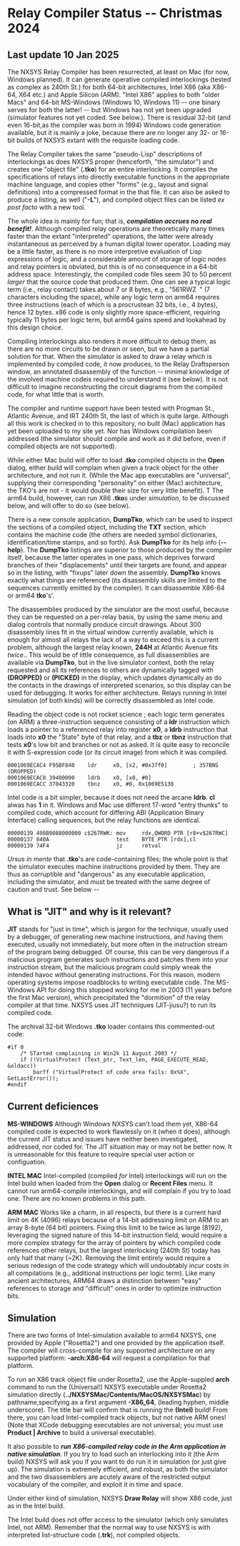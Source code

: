 # Relay Compiler Status -- Christmas 2024

## Last update 10 Jan 2025

The NXSYS Relay Compiler has been resurrected, at least on Mac (for now, Windows planned). It can generate operative compiled interlockings (tested as complex as 240th St.) for both 64-bit architectures, Intel X86 (aka X86-64, X64 etc.) and Apple Silicon (ARM).  "Intel X86" applies to both "older Macs" and 64-bit MS-Windows (Windows 10, Windows 11) -- one binary serves for both the latter! -- but Windows has not yet been upgraded (simulator features not yet coded. See below.).  There is residual 32-bit (and even 16-bit,as the compiler was born in 1994) Windows code generation available, but it is mainly a joke, because there are no longer any 32- or 16-bit builds of NXSYS extant with the requisite loading code. 

The Relay Compiler takes the same "pseudo-Lisp" descriptions of interlockings as does NXSYS proper (henceforth, "the simulator") and creates one "object file" (**.tko**) for an entire interlocking.  It compiles the specifications of relays into directly executable functions in the appropriate machine language, and copies other "forms" (e.g., layout and signal definitions) into a compressed format in the that file.  It can also be asked to produce a listing, as well ("**-L**"), and compiled object files can be listed *ex post facto* with a new tool.

The whole idea is mainly for fun; that is, ***compilation accrues no real benefit!***.  Although compiled relay operations are theoretically many times faster than the extant "interpreted" operations, the latter were already instantaneous as perceived by a human digital tower operator.  Loading may be a little faster, as there is no more interpretive evaluation of Lisp expressions of logic, and a considerable amount of storage of logic nodes and relay pointers is obviated, but this is of no consequence in a 64-bit address space.  Interestingly, the compiled code files seem 30 to 50 percent *larger* that the source code that produced them. One can see a typical logic term (i.e., relay contact) takes about 7 or 8 bytes, e.g., "561RWZ<code>&nbsp;</code>" (7 characters including the space), while any logic term on arm64 requires three instructions (each of which is a procrustean 32 bits, i.e., 4 bytes), hence 12 bytes.  x86 code is only slightly more space-efficient, requiring typically 11 bytes per logic term, but arm64 gains speed and lookahead by this design choice.

Compiling interlockings also renders it more difficult to debug them, as there are no more circuits to be drawn or seen, but we have a partial solution for that.  When the simulator is asked to draw a relay which is implemented by compiled code, it now produces, to the Relay Draftsperson window, an annotated disassembly of the function -- minimal knowledge of the involved machine codeis required to understand it (see below). It is not difficult to imagine reconstructing the circuit diagrams from the compiled code, for what little that is worth.

The compiler and runtime support have been tested with Progman St., Atlantic Avenue, and IRT 240th St, the last of which is quite large.  Although all this work is checked in to this repository, no built (Mac) application has yet been uploaded to my site yet. Nor has Windows compilation been addressed (the simulator should compile and work as it did before, even if compiled objects are not supported).

While either Mac build will offer to load **.tko** compiled objects in the **Open** dialog, either build will complain when given a track object for the other architecture, and not run it.  (While the Mac app executables are "universal", supplying their corresponding "personality" on either (Mac) architecture, the TKO's are not - it would double their size for very little benefit).  T The arm64 build, however, can run X86 **.tko**s under *simulation*, to be discussed below, and will offer to do so (see below).

There is a new console application, **DumpTko**, which can be used to inspect the sections of a compiled object, including the **TXT** section, which contains the machine code (the others are needed symbol dictionaries, identification/time stamps, and so forth).  Ask **DumpTko** for its help info (**--help**). The **DumpTko** listings are superior to those produced by the compiler itself, because the latter operates in one pass, which deprives forward branches of their "displacements" until their targets are found, and appear so in the listing, with "fixups" later down the assembly.  **DumpTko** knows exactly what things are referenced (its disassembly skills are limited to the sequences currently emitted by the compiler). It can disassemble X86-64 or arm64 **tko**'s'.

The disassemblies produced by the simulator are the most useful, because they can be requested on a per-relay basis, by using the same menu and dialog controls that normally produce circuit drawings.  About 300 disassembly lines fit in the virtual window currently available, which is enough for almost all relays the lack of a way to exceed this is a current problem, although the largest relay known, **244H** at Atlantic Avenue fits *twice*..  This would be of little consequence, as full disassemblies are available via **DumpTko**, but in the live simulator context, both the relay requested and all its references to others are dynamically tagged with **(DROPPED)** or **(PICKED)** in the display, which updates dynamically as do the contacts in the drawings of interpreted scenarios, so this display can be used for debugging. It works for either architecture.  Relays running in Intel simulation (of both kinds) will be correctly disassembled as Intel code.

Reading the object code is not rocket science ; each logic term generates (on ARM) a three-instruction sequence consisting of a **ldr** instruction which loads a pointer to a referenced relay into register **x0**, a **ldrb** instruction that loads into **x0** the "State" byte of that relay, and a **tbz** or **tbnz** instruction that tests **x0**'s low bit and branches or not as asked. It is quite easy to reconcile it with S-expression code (or its circuit image) from which it was compiled.

    0001069ECAC4 F95BF840    ldr     x0, [x2, #0x37f0]        ; 357BNS  (DROPPED)
    0001069ECAC8 39400000    ldrb    x0, [x0, #0]
    0001069ECACC 37043320    tbnz    x0, #0, 0x1069E5130

Intel code is a bit simpler, because it does not need the arcane **ldrb**. **cl** alwas has **1** in it.  Windows and Mac use different 17-word "entry thunks" to compiled code, which account for differing ABI (Application Binary Interface) calling sequences, but the relay functions are identical.

    00000139 498B9088000000 c$267RWK: mov     rdx,QWORD PTR [r8+v$267RWC]
    00000137 840A                     test    BYTE PTR [rdx],cl
    00000139 74F4                     jz      retval

*Ursus in mente* that **.tko**'s are code-containing files; the whole point is that the simulator executes machine instructions provided by them.  They are thus as corruptible and "dangerous" as any executable application, including the simulator, and must be treated with the same degree of caution and trust. See below --

## What is "JIT" and why is it relevant?

**JIT** stands for "just in time", which is jargon for the technique, usually used by a debugger, of generating new machine instructions, and having them executed, usually not immediately, but more often in the instruction stream of the program being debugged.  Of course, this can be very dangerous if a malicious program generates such instructions and patches them into your instruction stream, but the malicious program could simply wreak the intended havoc without generating instructions.  For this reason, modern operating systems impose roadblocks to writing executable code.  The MS-Windows API for doing this stopped working for me in 2003 (11 years before the first Mac version), which precipitated the "dormition" of the relay compiler at that time. NXSYS uses JIT techniques (JIT-jiusu?) to run its compiled code.

The archival 32-bit Windows **.tko** loader contains this commented-out code:

	#if 0
 		/* STarted complaining in Win2k 11 August 2003 */
		if (!VirtualProtect (Text_ptr, Text_len, PAGE_EXECUTE_READ, &oldacc))
		    barff ("VirtualProtect of code area fails: 0x%X", GetLastError());
	#endif

## Current deficiences

**MS-WINDOWS** Although Windows NXSYS can't load them yet, X86-64 compiled code is expected to work flawlessly on it (when it does), although the current JIT status and issues have neither been investigated, addressed, nor coded for. The JIT situation may or may not be better now.  It is unreasonable for this feature to require special user action or configuation.

**INTEL MAC** Intel-compiled (compiled *for* Intel) interlockings will run on the Intel build when loaded from the **Open** dialog or **Recent Files** menu. It cannot run arm64-compile interlockings, and will complain if you try to load one.  There are no known problems in this path.

**ARM MAC** Works like a charm, in all respects, but there is a current hard limit on 4K (4096) relays because of a 14-bit addressing limit on ARM to an array 8-byte (64 bit) pointers. Fixing this limit to be twice as large (8192), leveraging the signed nature of this 14-bit instruction field, would require a more complex strategy for the array of pointers by which compiled code references other relays, but the largest interlocking (240th St) today has only half that many (~2K).  Removing the limit entirely would require a serious redesign of the code strategy which will undoubtably incur costs in all compilations (e.g., additional instructions per logic term).  Like many ancient architectures, ARM64 draws a distinction between "easy" references to storage and "difficult" ones in order to optimize instruction bits.

## Simulation

There are two forms of Intel-simulation available to arm64 NXSYS, one provided by Apple ("Rosetta2") and one provided by the application itself.  The compiler will cross-compile for any supported architecture on any supported platform:  **-arch:X86-64** will request a compilation for that platform.

To run an X86 track object file under Rosetta2, use the Apple-suppled **arch** command to run the (Universal!) NXSYS executable under Rosetta2 simulation directly (**../NXSYSMac/Contents/MacOS/NXSYSMac**) by pathname,specifying as a first argument **-X86_64**, (leading hyphen, middle underscore). The title bar will confirm that is running the **(Intel)** build!  From there, you can load Intel-compiled track objects, but not native ARM ones! (Note that XCode debugging executables are not universal; you must use **Product | Archive** to build a universal executable).

It also possible to ***run X86-compiled relay code in the Arm application in native simulation***. If you try to load such an interlocking into it (the Arm build) NXSYS will ask you if you want to do run it in simulation (or just give up).  The simulation is extremely efficient, and robust, as both the simulator and the two disassemblers are acutely aware of the restricted output vocabulary of the compiler, and exploit it in time and space.

Under either kind of simulation, NXSYS **Draw Relay** will show X86 code, just as in the Intel build.

The Intel build does not offer access to the simulator (which only simulates Intel, not ARM).  Remember that the normal way to use NXSYS is with interpreted list-structure code (**.trk**), not compiled objects.

